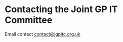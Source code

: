 # Contacting the Joint GP IT Committee

Email contact
[contact@jgpitc.org.uk](mailto:contact@jgpitc.org.uk)